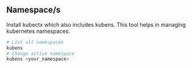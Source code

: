 ## Namespace/s

Install kubectx which also includes kubens. This tool helps in managing kubernetes namespaces.

```bash
# List all namespaces
kubens
# Change active namespace
kubens <your_namespace>
```
